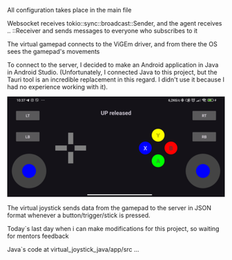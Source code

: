 All configuration takes place in the main file

Websocket receives tokio::sync::broadcast::Sender, and the agent receives .. ::Receiver and sends messages to everyone who subscribes to it

The virtual gamepad connects to the ViGEm driver, and from there the OS sees the gamepad's movements

To connect to the server, I decided to make an Android application in Java in Android Studio. (Unfortunately, I connected Java to this project, but the Tauri tool is an incredible replacement in this regard. I didn't use it because I had no experience working with it).

![img.png](img.png)

The virtual joystick sends data from the gamepad to the server in JSON format whenever a button/trigger/stick is pressed.

Today`s last day when i can make modifications for this project, so waiting for mentors feedback

Java`s code at virtual_joystick_java/app/src ...